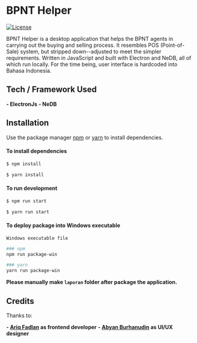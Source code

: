 # BPNT Helper
[![License](https://img.shields.io/badge/License-BSD%203--Clause-blue.svg)](https://opensource.org/licenses/BSD-3-Clause)

BPNT Helper is a desktop application that helps the BPNT agents in carrying out the buying and selling process. It resembles POS (Point-of-Sale) system, but stripped down--adjusted to meet the simpler requirements. Written in JavaScript and built with Electron and NeDB, all of which run locally. For the time being, user interface is hardcoded into Bahasa Indonesia.

## Tech / Framework Used

**- ElectronJs**
**- NeDB**

## Installation
Use the package manager [npm](https://www.npmjs.com/get-npm) or [yarn](https://classic.yarnpkg.com/en/docs/install) to install dependencies.

#### To install dependencies
```bash
$ npm install
```
```bash
$ yarn install
```

#### To run development 
```bash
$ npm run start
```
```bash
$ yarn run start
```

#### To deploy package into Windows executable
`Windows executable file`
```bash
### npm
npm run package-win

### yarn
yarn run package-win
```

**Please manually make `laporan` folder after package the application.**

## Credits
Thanks to: 

**- [Ariq Fadlan](https://github.com/ariqfadlan) as frontend developer**
**- [Abyan Burhanudin](https://github.com/AbyanAhmad) as UI/UX designer**
